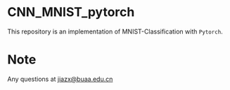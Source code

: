 # CNN_MNIST_pytorch  
This repository is an implementation of MNIST-Classification with `Pytorch`.
# Note
Any questions at jiazx@buaa.edu.cn
